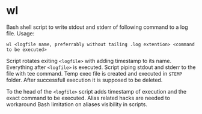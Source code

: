 # wl
Bash shell script to write stdout and stderr of following command to a log file. Usage:

```
wl <logfile name, preferrably without tailing .log extention> <command to be executed>
```

Script rotates exiting `<logfile>` with adding timestamp to its name. Everything after `<logfile>` is executed. Script piping stdout and stderr to the file with tee command. Temp exec file is created and executed in `$TEMP` folder. After successfull execution it is supposed to be deleted.
  
To the head of the `<logfile>` script adds timestamp of execution and the exact command to be executed. Alias related hacks are needed to workaround Bash limitation on aliases visibility in scripts.
